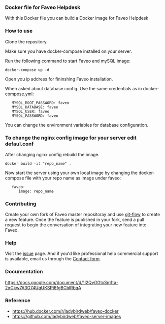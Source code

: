 ### Docker file for Faveo Helpdesk

With this Docker file you can build a Docker image for Faveo Helpdesk

### How to use

Clone the repository. 

Make sure you have docker-compose installed on your server. 

Run the following command to start Faveo and mySQL image:

<code>docker-compose up -d</code>

Open you ip address for fininshing Faveo installation.

When asked about database config. Use the same credentials as in docker-compose.yml:

       MYSQL_ROOT_PASSWORD: faveo
       MYSQL_DATABASE: faveo
       MYSQL_USER: faveo
       MYSQL_PASSWORD: faveo

You can change the environment variables for database configuration.

### To change the nginx config image for your server edit defaul.conf

After changing nginx config rebuild the image.

<code>docker build -it "repo_name" .</code>

Now start the server using your own local image by changing the docker-compose file with your repo name as image under faveo:

       faveo:
          image: repo_name

### Contributing

Create your own fork of Faveo master repositoray and use [git-flow](https://github.com/nvie/gitflow)  to create a new feature. Once the feature is published in your fork, send a pull request to begin the conversation of integrating your new feature into Faveo.

### Help

Visit the [issue](https://github.com/ladybirdweb/faveo-docker/issues) page. And if you'd like professional help commercial support is available, email us through the [Contact form](http://www.faveohelpdesk.com/contact-us/).

### Documentation
https://docs.google.com/document/d/1l2QyGGtxSm1ta-2qCkw7A3G74UqUKSPi8fgBCblRbqA


### Reference
- https://hub.docker.com/r/ladybirdweb/faveo-docker
- https://github.com/ladybirdweb/faveo-server-images
